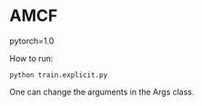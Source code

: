 # AMCF
pytorch=1.0

How to run:
```
python train.explicit.py
```
One can change the arguments in the Args class.
